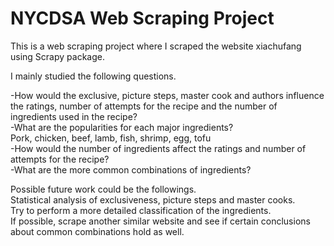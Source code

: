 # NYCDSA Web Scraping Project

This is a web scraping project where I scraped the website xiachufang using Scrapy package. 

I mainly studied the following questions.

-How would the exclusive, picture steps, master cook and authors influence the ratings, number of attempts for the recipe and the number of ingredients used in the recipe? \
-What are the popularities for each major ingredients? \
Pork, chicken, beef, lamb, fish, shrimp, egg, tofu \
-How would the number of ingredients affect the ratings and number of attempts for the recipe? \
-What are the more common combinations of ingredients?

Possible future work could be the followings. \
Statistical analysis of exclusiveness, picture steps and master cooks. \
Try to perform a more detailed classification of the ingredients. \
If possible, scrape another similar website and see if certain conclusions about common combinations hold as well.

